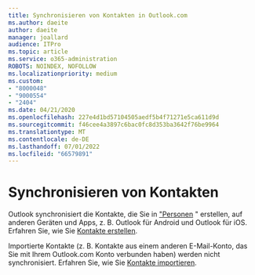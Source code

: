 ```yaml
---
title: Synchronisieren von Kontakten in Outlook.com
ms.author: daeite
author: daeite
manager: joallard
audience: ITPro
ms.topic: article
ms.service: o365-administration
ROBOTS: NOINDEX, NOFOLLOW
ms.localizationpriority: medium
ms.custom:
- "8000048"
- "9000554"
- "2404"
ms.date: 04/21/2020
ms.openlocfilehash: 227e4d1bd57104505aedf5b4f71271e5ca611d9d
ms.sourcegitcommit: f46cee4a3897c6bac0fc8d353ba3642f76be9964
ms.translationtype: MT
ms.contentlocale: de-DE
ms.lasthandoff: 07/01/2022
ms.locfileid: "66579891"
---
```

# <a name="sync-contacts"></a>Synchronisieren von Kontakten

Outlook synchronisiert die Kontakte, die Sie in ["Personen](https://outlook.live.com/people/) " erstellen, auf anderen Geräten und Apps, z. B. Outlook für Android und Outlook für iOS. Erfahren Sie, wie Sie [Kontakte erstellen](https://support.microsoft.com/topic/5b909158-036e-4820-92f7-2a27f57b9f01).

Importierte Kontakte (z. B. Kontakte aus einem anderen E-Mail-Konto, das Sie mit Ihrem Outlook.com Konto verbunden haben) werden nicht synchronisiert. Erfahren Sie, wie Sie [Kontakte importieren](https://support.microsoft.com/office/import-contacts-to-outlook-com-285a3b55-8d93-4ac8-93df-43fffd13b2f1).